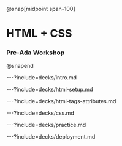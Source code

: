 @snap[midpoint span-100]
# HTML + CSS

### Pre-Ada Workshop
@snapend

---?include=decks/intro.md

---?include=decks/html-setup.md

---?include=decks/html-tags-attributes.md

---?include=decks/css.md

---?include=decks/practice.md

---?include=decks/deployment.md
